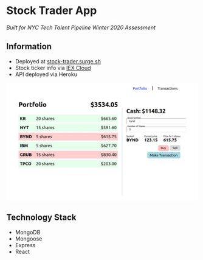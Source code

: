 # Stock Trader App

*Built for NYC Tech Talent Pipeline Winter 2020 Assessment*

## Information

- Deployed at [stock-trader.surge.sh](http://stock-trader.surge.sh/)
- Stock ticker info via [IEX Cloud](https://iexcloud.io/)
- API deployed via Heroku

![Screenshot of application](screenshot.jpg)

## Technology Stack

- MongoDB
- Mongoose
- Express
- React
